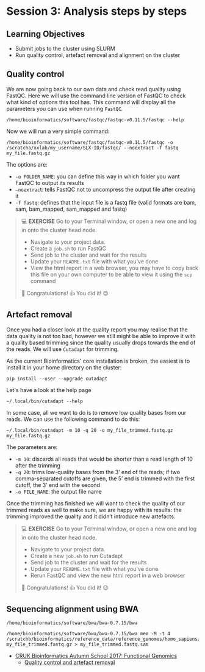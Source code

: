 # Session 3: Analysis steps by steps


## Learning Objectives

- Submit jobs to the cluster using SLURM
- Run quality control, artefact removal and alignment on the cluster


## Quality control

We are now going back to our own data and check read quality using FastQC. Here we will use the command line version of FastQC to check what kind of options this tool has. This command will display all the parameters you can use when running `FastQC`.
```shell
/home/bioinformatics/software/fastqc/fastqc-v0.11.5/fastqc --help
```
Now we will run a very simple command:
```shell
/home/bioinformatics/software/fastqc/fastqc-v0.11.5/fastqc -o /scratcha/xxlab/my_username/SLX-ID/fastqc/ --noextract -f fastq my_file.fastq.gz
```

The options are:
- `-o FOLDER_NAME`: you can define this way in which folder you want FastQC to output its results
- `–noextrac`t: tells FastQC not to uncompress the output file after creating it
- `-f fastq`: defines that the input file is a fastq file (valid formats are bam, sam, bam_mapped, sam_mapped and fastq)

> :computer: **EXERCISE** Go to your Terminal window, or open a new one and log in onto the cluster head node.
>
> - Navigate to your project data.
> - Create a `job.sh` to run FastQC
> - Send job to the cluster and wait for the results
> - Update your `README.txt` file with what you've done
> - View the html report in a web browser, you may have to copy back this file on your own computer to be able to view it using the `scp` command
>
> :tada: Congratulations! :thumbsup: You did it! :wink:


## Artefact removal

Once you had a closer look at the quality report you may realise that the data quality is not too bad, however we still might be able to improve it with a quality based trimming since the quality usually drops towards the end of the reads. We will use `Cutadapt` for trimming.

As the current Bioinformatics' core installation is broken, the easiest is to install it in your home directory on the cluster:
```shell
pip install --user --upgrade cutadapt
```
Let's have a look at the help page
```shell
~/.local/bin/cutadapt --help
```
In some case, all we want to do is to remove low quality bases from our reads. We can use the following command to do this:
```shell
~/.local/bin/cutadapt -m 10 -q 20 -o my_file_trimmed.fastq.gz my_file.fastq.gz
```

The parameters are:
- `-m 10`: discards all reads that would be shorter than a read length of 10 after the trimming
- `-q 20`: trims low-quality bases from the 3’ end of the reads; if two comma-separated cutoffs are given, the 5’ end is trimmed with the first cutoff, the 3’ end with the second
- `-o FILE_NAME`: the output file name

Once the trimming has finished we will want to check the quality of our trimmed reads as well to make sure, we are happy with its results: the trimming improved the quality and it didn’t introduce new artefacts.

> :computer: **EXERCISE** Go to your Terminal window, or open a new one and log in onto the cluster head node.
>
> - Navigate to your project data.
> - Create a new `job.sh` to run Cutadapt
> - Send job to the cluster and wait for the results
> - Update your `README.txt` file with what you've done
> - Rerun FastQC and view the new html report in a web browser
>
> :tada: Congratulations! :thumbsup: You did it! :wink:


## Sequencing alignment using BWA

```shell
/home/bioinformatics/software/bwa/bwa-0.7.15/bwa
```

```shell
/home/bioinformatics/software/bwa/bwa-0.7.15/bwa mem -M -t 4 /scratchb/bioinformatics/reference_data/reference_genomes/homo_sapiens/GRCh38/bwa/hsa.GRCh38.bwt my_file_trimmed.fastq.gz > my_file_trimmed.fastq.sam
```

- [CRUK Bioinformatics Autumn School 2017: Functional Genomics](https://bioinformatics-core-shared-training.github.io/cruk-autumn-school-2017/)
  - [Quality control and artefact removal](https://bioinformatics-core-shared-training.github.io/cruk-autumn-school-2017/Introduction/SS_DB/Materials/Lectures/Lecture2_qualityControl_artefactRemoval_DB.pdf)

